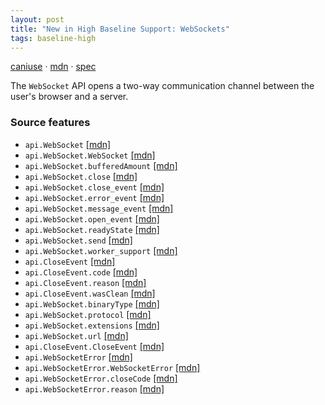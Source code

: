 ```yaml
---
layout: post
title: "New in High Baseline Support: WebSockets"
tags: baseline-high
---
```


[caniuse](https://caniuse.com/?search=websockets) · [mdn](https://developer.mozilla.org/en-US/search?q=WebSockets) · [spec](https://websockets.spec.whatwg.org/)

The `WebSocket` API opens a two-way communication channel between the user's browser and a server.

### Source features

- ``api.WebSocket`` [[mdn]](https://developer.mozilla.org/en-US/search?q=api.WebSocket)
- ``api.WebSocket.WebSocket`` [[mdn]](https://developer.mozilla.org/en-US/search?q=api.WebSocket.WebSocket)
- ``api.WebSocket.bufferedAmount`` [[mdn]](https://developer.mozilla.org/en-US/search?q=api.WebSocket.bufferedAmount)
- ``api.WebSocket.close`` [[mdn]](https://developer.mozilla.org/en-US/search?q=api.WebSocket.close)
- ``api.WebSocket.close_event`` [[mdn]](https://developer.mozilla.org/en-US/search?q=api.WebSocket.close_event)
- ``api.WebSocket.error_event`` [[mdn]](https://developer.mozilla.org/en-US/search?q=api.WebSocket.error_event)
- ``api.WebSocket.message_event`` [[mdn]](https://developer.mozilla.org/en-US/search?q=api.WebSocket.message_event)
- ``api.WebSocket.open_event`` [[mdn]](https://developer.mozilla.org/en-US/search?q=api.WebSocket.open_event)
- ``api.WebSocket.readyState`` [[mdn]](https://developer.mozilla.org/en-US/search?q=api.WebSocket.readyState)
- ``api.WebSocket.send`` [[mdn]](https://developer.mozilla.org/en-US/search?q=api.WebSocket.send)
- ``api.WebSocket.worker_support`` [[mdn]](https://developer.mozilla.org/en-US/search?q=api.WebSocket.worker_support)
- ``api.CloseEvent`` [[mdn]](https://developer.mozilla.org/en-US/search?q=api.CloseEvent)
- ``api.CloseEvent.code`` [[mdn]](https://developer.mozilla.org/en-US/search?q=api.CloseEvent.code)
- ``api.CloseEvent.reason`` [[mdn]](https://developer.mozilla.org/en-US/search?q=api.CloseEvent.reason)
- ``api.CloseEvent.wasClean`` [[mdn]](https://developer.mozilla.org/en-US/search?q=api.CloseEvent.wasClean)
- ``api.WebSocket.binaryType`` [[mdn]](https://developer.mozilla.org/en-US/search?q=api.WebSocket.binaryType)
- ``api.WebSocket.protocol`` [[mdn]](https://developer.mozilla.org/en-US/search?q=api.WebSocket.protocol)
- ``api.WebSocket.extensions`` [[mdn]](https://developer.mozilla.org/en-US/search?q=api.WebSocket.extensions)
- ``api.WebSocket.url`` [[mdn]](https://developer.mozilla.org/en-US/search?q=api.WebSocket.url)
- ``api.CloseEvent.CloseEvent`` [[mdn]](https://developer.mozilla.org/en-US/search?q=api.CloseEvent.CloseEvent)
- ``api.WebSocketError`` [[mdn]](https://developer.mozilla.org/en-US/search?q=api.WebSocketError)
- ``api.WebSocketError.WebSocketError`` [[mdn]](https://developer.mozilla.org/en-US/search?q=api.WebSocketError.WebSocketError)
- ``api.WebSocketError.closeCode`` [[mdn]](https://developer.mozilla.org/en-US/search?q=api.WebSocketError.closeCode)
- ``api.WebSocketError.reason`` [[mdn]](https://developer.mozilla.org/en-US/search?q=api.WebSocketError.reason)
